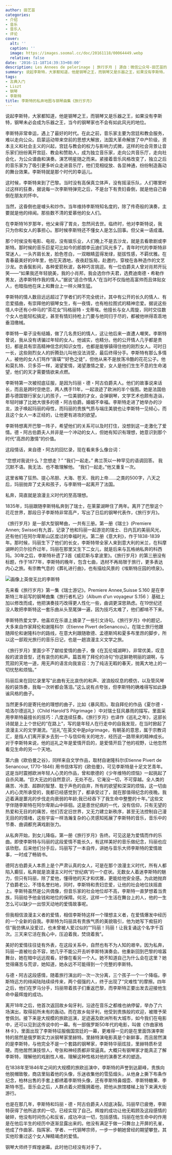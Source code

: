 ```yaml
---
author: 田艺苗
categories:
- 介绍
- 音乐
- 音乐人
- 评论
cover:
  alt: ''
  caption: ''
  image: https://images.soomal.cc/doc/20161118/00064449.webp
  relative: false
date: '2016-11-18T14:39:33+08:00'
description: Les Annees de pelerinage | 旅行岁月 | 源自：微信公众号-田艺苗的田 | 版权：转载 |  平均/总评分：10.00/20
summary: 说起李斯特，大家都知道，他是钢琴之王，而钢琴又是乐器之王，如果没有李斯特，钢琴未必会成为乐器之王，当今的钢琴家也不会有如此风光的地位。李斯特非常幸运，遇上了最好的时代。在此之前，音乐家主要为宫廷和教会服务，难以走向公众……
tags:
- 古典入门
- Liszt
- 钢琴
- 李斯特
title: 李斯特的私奔地图与钢琴曲集《旅行岁月》
---
```


说起李斯特，大家都知道，他是钢琴之王，而钢琴又是乐器之王，如果没有李斯特，钢琴未必会成为乐器之王，当今的钢琴家也不会有如此风光的地位。

李斯特非常幸运，遇上了最好的时代。在此之前，音乐家主要为宫廷和教会服务，难以走向公众。启蒙运动带来空前的思想大解放，法国大革命解放了中产阶级，资本主义和社会主义的兴起，宫廷与教会的权力与影响力式微，这样的社会背景让音乐家们纷纷离开宫廷、教会和赞助人，成为独立音乐家，走向公共音乐厅，走向社会化，为公众谱曲和演奏。演艺明星随之而来。紧接着音乐风格改变了，独立之后的音乐家为了吸引更多听众走进音乐厅，他们竞相绽放、各显神通，纷纷制造轰动的舞台效果。李斯特就是那个时代的幸运儿。

这时候，李斯特来到了巴黎。当时没有高保真立体声，没有摇滚乐队，人们哪里听过这样的狂奏，据说每一次李斯特弹完之后，不是台下有贵妇昏倒，就是他自己昏倒在朋友的怀中。

当然，这昏倒也是噱头和炒作。当年维持李斯特知名度的，除了传奇般的演奏，主要就是他的绯闻。那些数不清的爱慕他的女人们。

在李斯特16岁那年，他父亲得了胃炎，忽然间去世。临终时，他对李斯特说，我只为你和女人的事担心。那时候李斯特还不懂女人是怎么回事。但父亲一语成谶。

那个时侯没有电影、电视，没有娱乐业，人们晚上不是去沙龙，就是去看歌剧或李斯特。那时候的音乐巨星可比如今的郎朗李云迪们风光多了。青年时代的李斯特非常迷人，一头齐肩长发，脸色苍白，一双眼睛蓝得发绿，挺拔性感，不羁优雅。在青春最美好的9年里，他花天酒地，夜夜赶饭局，赴邀约，穿梭在各种造作的文艺沙龙。衣香鬓影间，各种爱箭秋波，各种巧言挑逗。有一位伯爵夫人曾对肖邦开玩笑――“如果我还年轻貌美，我的小肖邦，我会选你作夫君，选费迪南德・希勒作男友，选李斯特作我的情人。”据说“适合作情人”在当时不仅指他高富帅而且体贴女人，也暗指他在床上和舞台上一样火辣生猛。

李斯特的情人数目远远超过了学者们的不完全统计。其中有公开的长久的情人、有恋爱插曲，有崇拜他的钢琴女生，有一夜情，也有柏拉图式的精神恋爱。据说这些情人中还有小仲马的“茶花女”玛格丽特・戈蒂埃。他擅长与女人周旋，同时交往数个女人也能轻松搞定，甚至有情妇持枪上门要与他同归于尽的，都被他哄得乖乖地垂泪缴械。

李斯特一辈子没有结婚，做了几名贵妇的情人，这让他后来一直遭人嘲笑。李斯特曾说，我从没有诱骗过年轻的女人。他诚实，也精分。他的公开情人几乎都是贵妇，都是具有崇高精神信念的知识女性，也都是能够镇得住他的刚烈女人。可时日一长，这些刚烈女人的折腾劲儿叫他没法消受，最后终得分手。李斯特有那么多情人，被他的女人们骂作“唐璜”“好色之徒”，但他从来不是放荡冷酷的花花公子。他和莫扎特、贝多芬一样，渴望爱情，渴望激情之爱，女人是他们生生不息的生命渴望，他们的天才需要情欲来点燃。

李斯特第一次被彻底征服，是因为玛丽・德・阿古伯爵夫人。他们的故事说来话长，而且是跨时空绝恋，两人携手11年，一起浪迹了欧洲的半个版图。她是法国伯爵与德国银行家女儿的孩子，一位美貌的才女，会弹钢琴，文学艺术也颇有造诣，年轻时嫁了比她大很多的德・阿古伯爵。婚姻不幸福。李斯特走进了她举办的沙龙，浪子唤起玛丽的母性，而玛丽的贵族气质与端庄美貌也让李斯特一见倾心，而且这个女人一本正经的，让他更有进攻的欲望。

李斯特想离开巴黎一阵子，希望他们的关系可以及时打住，没想到这一走激化了爱情。德・阿古伯爵夫人并非是一个冲动的女人，但她有知识有理想，她意识到那个时代“高昂的激情”的价值。

这段情话，来自德・阿古的回忆录，现在看来多么像台词：

“您想对我说什么？您想走？”
“我们一起走。”
弗兰茨以一种罕见的语调回答。
我沉默不语。我无法、也不敢理解他。
“我们一起走。”他又重复一次。

这里省略了狂热、提心吊胆、大海、苍天、我的上帝……之类的500字，八天之后，玛丽抛弃了丈夫和孩子，与李斯特一起离开了法国。

私奔，简直就是浪漫主义时代的至高理想。

1835年，玛丽跟随李斯特私奔到了瑞士，在莱蒙湖畔住了两年。离开了巴黎这个花花世界，那段日子李斯特非常高产，写出了日后的钢琴代表作，《旅行岁月》。

《旅行岁月》是一部大型钢琴曲，一共有三册。第一册《瑞士》(Premiere Annen; Swisse)有九首，记录了他和玛丽一起游览的瑞士、日内瓦的美丽风光，还有他们在阿尔卑斯山区度过的幸福时光。第二册《意大利》，作于1838-1839年。那时候，玛丽生下了他们的长女，李斯特带全家人来到意大利的米兰，在科摩湖畔的贝尔拉乔过年，玛丽在那里又生下二女儿，就是后来与瓦格纳私奔的科西玛。30年之后，李斯特补遗了3首《威尼斯与拿波里》。《旅行岁月》的第三册没有标题，作于1877年，李斯特的晚年，包含七曲，选材不再局限于旅行，更多表达内心之旅。有宗教气息的《葬礼进行曲》，也有描绘风景的《埃斯特庄园的喷泉》。

![画像上英俊无比的李斯特](https://images.soomal.cc/doc/20151108/00056192.webp)





先来看《旅行岁月》第一集《瑞士游记》。Premiere Annee,Suisse S.160 是在李斯特三年前写的钢琴曲集《旅行者札记》（Album d'un voyageur S.156 ）基础上加以修改而成，他把演奏技巧改得更人性化一些，曲调更深思熟虑。在19世纪还没人敢把李斯特这一套乐曲从头至尾弹一遍，因为技巧太难了，他们都啃不下来。

李斯特热爱文学，他喜欢在乐谱上摘录了一些引文诗句。《旅行岁月》中的题记，大多来自作家拜伦和谢隆科尔（Etienne Pivert deSenancou）。在瑞士旅行他跟随拜伦和谢隆科尔的路线，在意大利跟随歌德、孟德斯鸠和夏多布里昂的脚步，所以这一部观光旅行的音乐日记，也是一趟浪漫主义文学之旅。

《旅行岁月》里面少不了献给爱情的曲子，像《在瓦伦城湖畔》，非常优美，叹息般的波浪音型，还有哀伤的和声。篇首用了拜伦的诗句“你这鲜艳明丽的湖啊，与荒寂的天地一道，用无声的语言向我宣召：为了纯洁无暇的春天，抛离大地上的一切忧愁和烦恼。”

玛丽后来在回忆录里写“此曲有无比哀伤的和声、波浪般叹息的模仿，以及管风琴般的装饰奏，我每一次听都会落泪。”这么说有点夸张，但李斯特的确难得写如此静谧风格的曲子。

当然更多的是寄托他的理想的曲子，比如《暴风雨》。取自拜伦的作品《夏尔德・哈洛尔德巡礼》（Child Harold’S Pilgrimage ）中对瑞士狂风暴雨的描写。里面采用李斯特最擅长的技巧：八度连续狂奏。《旅行岁月》也译作《巡礼之年》，这部长诗就是上上个世纪的“在路上”，写的是年轻人在行走中的自我发现，在当时掀起了浪漫主义的文学潮流。“巡礼”在英文中是pilgrimage，有朝圣的意思，属于宗教词汇，是指人们离开家乡去到一个与信仰有关的地方，经历这一路带来的精神成长。对于李斯特来说，他的巡礼之年是爱情开启的，是爱情开启了他的视野，让他忽然看见生命的另一个天地。

第六曲《欧伯曼之谷》，同样来自文学作品，取材自谢隆科尔(Etienne Pivert de Senancour, 1770-1846) 用书信体写的《欧伯曼》，可见李斯特是十足文艺青年。这是当时震撼欧洲年轻人心灵的作品，曾和歌德的《少年维特的烦恼》一起挑起了自杀风潮。“巨大无边的自然意识，无处不在。它淹没一切，不可穿越。全人类的痛苦、冷漠、超群的智慧、耽于声色的自弃，所有的欲望和深深的烦恼，这一切由人的心灵所承受的，我都已经感觉到了，都承受过了，就在那值得纪念的夜晚。我迈着满是噩兆的步伐走向衰弱的年龄;我已经吞下了我生命中整整的十年。”这些文字伴随李斯特在阿尔卑斯山中徘徊。这是患世纪病的一代，没有信仰，只有无望的热爱和无目的的痛苦，他们否定旧世界，又无力建立新秩序，甚至无法控制自己漫无目的的情绪，这些宇宙一样浩瀚复杂的心灵感知拓展了李斯特的音乐，音乐中的节奏、曲调都充满戏剧张力。

从私奔开始，到女儿降临，第一册《旅行岁月》告终。可见这是为爱情而作的乐曲。即使李斯特与玛丽的这段爱情不能长久，有这样美好的音乐做纪念，玛丽也应该欣慰。后来他们分手后，玛丽写了一本自传，讲她与音乐大师李斯特的爱情故事，一时成了畅销书。

德阿古伯爵夫人本质上是个严肃认真的女人，可是在那个浪漫主义时代，所有人都陷入癫狂，私奔就是浪漫主义时代“世纪病”的一个症状。无数女人着迷李斯特的魅力，但只有玛丽，除了爱他，懂得他的天才和优雅，更能给他安全感。为此她抛弃了伯爵老公，不惜名誉扫地，同时，李斯特和贵妇恋爱，让他的社会地位扶摇直上。李斯特虽然是公共偶像，但音乐家的社会地位却不高，李斯特一直梦想着当贵族，玛丽给予他金钱和地位的保障。何况，这样一个生活在舞台上的人，他的一生怎么可以缺少一出惊天动地的爱情故事呢。

但我相信浪漫主义者的爱情，相信李斯特这样一个理想主义者，在爱情爆发中经历的一个全新的自我。李斯特为玛丽具有贵族气质的美貌吸引，他为她写下痴狂的信“我仿佛从没爱过，也未曾被人爱过似的”“玛丽！玛丽！让我复诵这个名字千百次。三天来它活在我心中，压迫着我，焚烧着我”。

美好的爱情往往徒有外表，在这段关系中，自然也有不为人知的艰辛。因为私奔，玛丽一直被社会不容，她几乎不能公开去听李斯特演奏会。他重新回到巴黎的喧嚣舞台，她在暗中远远观看，好像在看另一个人。她不知道自己为什么会在这里？她觉得痛苦与荒谬，她知道，她永远不可能得到一个完整的李斯特。

与德・阿古这段感情，随着旅行演出的一次一次分离，三个孩子一个一个降临，李斯特远方的绯闻陆陆续续传来，两个倔强的人，终于出现了“灾难性”的摩擦。四年之后，他们在罗马分手，玛丽带着孩子们重返巴黎，而李斯特正要出发去迎接他生命中最辉煌的成功。

离开18年之后，他首次返回故乡匈牙利，沿途在音乐之都维也纳停留，举办了六场演出，取得前所未有的轰动。而在故乡匈牙利，他受到贵族般的欢迎，被赠予荣誉佩剑。接下来是大规模的旅欧巡演，足迹遍及欧洲所有大城市，如今我们在电影中，还可以见到这传说中的一幕。有一部俄罗斯50年代的电影，叫做《作曲家格林卡》，里面出现了李斯特征服俄国宫廷的一幕，更难得一见的是在里面饰演李斯特的居然是俄罗斯实力派钢琴家里赫特。里赫特演电影真是个新鲜事，而且居然演的是李斯特，与他完全不是一个套路的钢琴家，李斯特华丽炫技，里赫特质朴坚硬。而他居然演技惊人，夸张和神经质都非常逼真。大概只有钢琴家才能真正了解李斯特，理解他的戏剧性人格，理解这种性格对他的演奏艺术的塑造。

在1838年至1846年之间的大规模的旅欧巡演中，李斯特的声誉到达巅峰，贵族向他脱帽致敬，商店里贴着他的头像，乐迷收集他的雪茄烟头，从他身上撕下布条作纪念，柏林出售的手套上都绣着李斯特头像，还有李斯特鼻烟壶、李斯特糖果、李斯特书签。音乐会之后，人群点着火把簇拥着他，把他从旅馆楼梯上抬下来满大街游行。

也是在那几年，李斯特和玛丽・德・阿古伯爵夫人彻底决裂。玛丽早已疲倦，李斯特获得了他所追求的一切，已经实现了自己。辉煌的成功让他无暇顾及这段感情的破碎，他没有时间伤心和反省，成功冲淡一切，包括感情。玛丽在他生命中的作用是在他后半生的经历中逐渐显露出来的。他没有满足于做一只舞台上开屏的孔雀，他成了作曲家、指挥家、学者、一代钢琴宗师，一步一步朝她曾经的期望攀登。其实他珍重过这个女人殚精竭虑的爱情。

钢琴大师终于辉煌谢幕。此时他已经没有对手了。